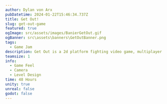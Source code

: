 ```yaml
---
author: Dylan von Arx
pubDatetime: 2024-01-22T15:46:34.737Z
title: Get Out!
slug: get-out-game
featured: true
ogImage: src/assets/images/BanierGetOut.gif
ogBanner: src\assets\banners\GetOutBanner.png
tags:
  - Game Jam
description: Get Out is a 2d platform fighting video game, multiplayer up to 4 players. The only rule, eject your opponent without being ejected.
teamsize: 1
info:
  - Game Feel
  - Camera
  - Level Design
time: 48 Hours
unity: true
unreal: false
godot: false
---
```

